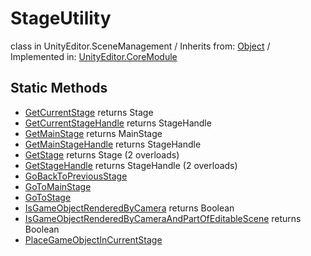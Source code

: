 # StageUtility
class in UnityEditor.SceneManagement
 / Inherits from: <a href="https://docs.unity3d.com/6000.1/Documentation/ScriptReference/Object.html">Object</a> / Implemented in: <a href="https://docs.unity3d.com/6000.1/Documentation/ScriptReference/UnityEditor.CoreModule.html">UnityEditor.CoreModule</a>

## Static Methods
- <a href="https://docs.unity3d.com/6000.1/Documentation/ScriptReference/StageUtility.GetCurrentStage.html">GetCurrentStage</a> returns Stage
- <a href="https://docs.unity3d.com/6000.1/Documentation/ScriptReference/StageUtility.GetCurrentStageHandle.html">GetCurrentStageHandle</a> returns StageHandle
- <a href="https://docs.unity3d.com/6000.1/Documentation/ScriptReference/StageUtility.GetMainStage.html">GetMainStage</a> returns MainStage
- <a href="https://docs.unity3d.com/6000.1/Documentation/ScriptReference/StageUtility.GetMainStageHandle.html">GetMainStageHandle</a> returns StageHandle
- <a href="https://docs.unity3d.com/6000.1/Documentation/ScriptReference/StageUtility.GetStage.html">GetStage</a> returns Stage (2 overloads)
- <a href="https://docs.unity3d.com/6000.1/Documentation/ScriptReference/StageUtility.GetStageHandle.html">GetStageHandle</a> returns StageHandle (2 overloads)
- <a href="https://docs.unity3d.com/6000.1/Documentation/ScriptReference/StageUtility.GoBackToPreviousStage.html">GoBackToPreviousStage</a>
- <a href="https://docs.unity3d.com/6000.1/Documentation/ScriptReference/StageUtility.GoToMainStage.html">GoToMainStage</a>
- <a href="https://docs.unity3d.com/6000.1/Documentation/ScriptReference/StageUtility.GoToStage.html">GoToStage</a>
- <a href="https://docs.unity3d.com/6000.1/Documentation/ScriptReference/StageUtility.IsGameObjectRenderedByCamera.html">IsGameObjectRenderedByCamera</a> returns Boolean
- <a href="https://docs.unity3d.com/6000.1/Documentation/ScriptReference/StageUtility.IsGameObjectRenderedByCameraAndPartOfEditableScene.html">IsGameObjectRenderedByCameraAndPartOfEditableScene</a> returns Boolean
- <a href="https://docs.unity3d.com/6000.1/Documentation/ScriptReference/StageUtility.PlaceGameObjectInCurrentStage.html">PlaceGameObjectInCurrentStage</a>
